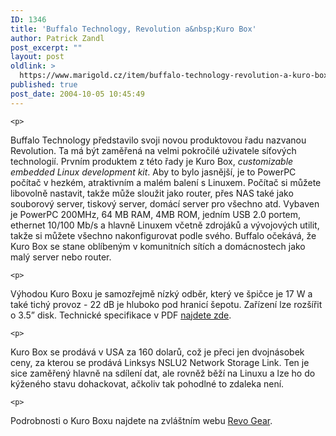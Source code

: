 ```yaml
---
ID: 1346
title: 'Buffalo Technology, Revolution a&nbsp;Kuro Box'
author: Patrick Zandl
post_excerpt: ""
layout: post
oldlink: >
  https://www.marigold.cz/item/buffalo-technology-revolution-a-kuro-box
published: true
post_date: 2004-10-05 10:45:49
---
```

	<p>
Buffalo Technology představilo svoji novou produktovou řadu nazvanou Revolution. Ta má být zaměřená na velmi pokročilé uživatele síťových technologií. Prvním produktem z této řady je Kuro Box, <i> customizable embedded Linux development kit</i>. Aby to bylo jasnější, je to PowerPC počítač v hezkém, atraktivním a malém balení s Linuxem. Počítač si můžete libovolně nastavit, takže může sloužit jako router, přes NAS také jako souborový server, tiskový server, domácí server pro všechno atd. Vybaven je PowerPC 200MHz, 64 MB RAM, 4MB ROM, jedním USB 2.0 portem, ethernet 10/100 Mb/s a hlavně Linuxem včetně zdrojáků a vývojových utilit, takže si můžete všechno nakonfigurovat podle svého. Buffalo očekává, že Kuro Box se stane oblíbeným v komunitních sítích a domácnostech jako malý server nebo router. </p>

	<p>
Výhodou Kuro Boxu je samozřejmě nízký odběr, který ve špičce je 17 W a také tichý provoz - 22 dB je hluboko pod hranicí šepotu. Zařízení lze rozšířit o 3.5&#8221; disk. Technické specifikace v PDF <a href="http://www.revogear.com/downloads/kuroboxspecs.pdf">najdete zde</a>.</p>

	<p>
Kuro Box se prodává v USA za 160 dolarů, což je přeci jen dvojnásobek ceny, za kterou se prodává  Linksys NSLU2 Network Storage Link. Ten je sice zaměřený hlavně na sdílení dat, ale rovněž běží na Linuxu a lze ho do kýženého stavu dohackovat, ačkoliv tak pohodlné to zdaleka není. </p>

	<p>
Podrobnosti o Kuro Boxu najdete na zvláštním webu <a href="http://www.revogear.com/">Revo Gear</a>.
</p>
